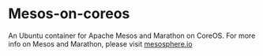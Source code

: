 # Mesos-on-coreos

An Ubuntu container for Apache Mesos and Marathon on CoreOS.
For more info on Mesos and Marathon, please visit
[mesosphere.io](http://www.mesosphere.io)
